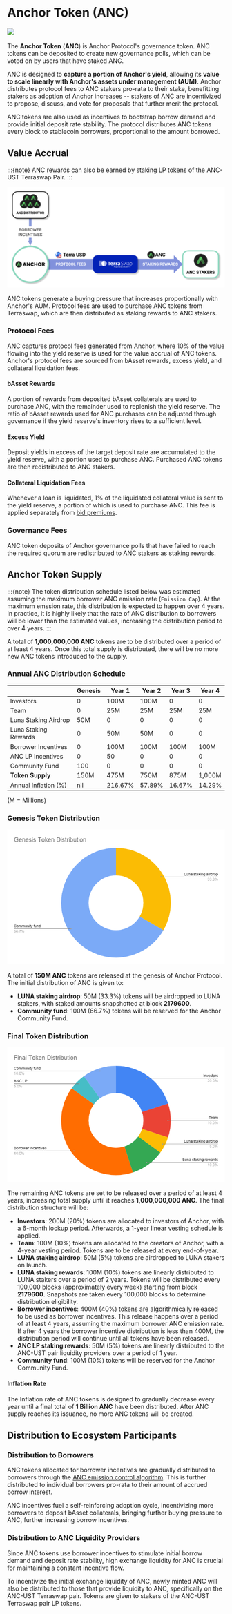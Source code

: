 # Anchor Token (ANC)



![](../assets/ANC\_300x300.png)



The **Anchor Token** (**ANC**) is Anchor Protocol's governance token. ANC tokens can be deposited to create new governance polls, which can be voted on by users that have staked ANC.

ANC is designed to **capture a portion of Anchor's yield**, allowing its **value to scale linearly with Anchor's assets under management (AUM)**. Anchor distributes protocol fees to ANC stakers pro-rata to their stake, benefitting stakers as adoption of Anchor increases -- stakers of ANC are incentivized to propose, discuss, and vote for proposals that further merit the protocol.

ANC tokens are also used as incentives to bootstrap borrow demand and provide initial deposit rate stability. The protocol distributes ANC tokens every block to stablecoin borrowers, proportional to the amount borrowed.

## Value Accrual

:::{note}
ANC rewards can also be earned by staking LP tokens of the ANC-UST Terraswap Pair.
:::

![ANC Value Flow](../assets/anc-value-flow.png)

ANC tokens generate a buying pressure that increases proportionally with Anchor's AUM. Protocol fees are used to purchase ANC tokens from Terraswap, which are then distributed as staking rewards to ANC stakers.

### Protocol Fees

ANC captures protocol fees generated from Anchor, where 10% of the value flowing into the yield reserve is used for the value accrual of ANC tokens. Anchor's protocol fees are sourced from bAsset rewards, excess yield, and collateral liquidation fees.

#### bAsset Rewards

A portion of rewards from deposited bAsset collaterals are used to purchase ANC, with the remainder used to replenish the yield reserve. The ratio of bAsset rewards used for ANC purchases can be adjusted through governance if the yield reserve's inventory rises to a sufficient level.

#### Excess Yield

Deposit yields in excess of the target deposit rate are accumulated to the yield reserve, with a portion used to purchase ANC. Purchased ANC tokens are then redistributed to ANC stakers.

#### Collateral Liquidation Fees

Whenever a loan is liquidated, 1% of the liquidated collateral value is sent to the yield reserve, a portion of which is used to purchase ANC. This fee is applied separately from [bid premiums](./loan-liquidation.md#bid-execution).



### Governance Fees

ANC token deposits of Anchor governance polls that have failed to reach the required quorum are redistributed to ANC stakers as staking rewards.

## Anchor Token Supply

:::{note}
The token distribution schedule listed below was estimated assuming the maximum borrower ANC emission rate (`Emission Cap`). At the maximum emssion rate, this distribution is expected to happen over 4 years. In practice, it is highly likely that the rate of ANC distribution to borrowers will be lower than the estimated values, increasing the distribution period to over 4 years.&#x20;
:::

A total of **1,000,000,000 ANC** tokens are to be distributed over a period of at least 4 years. Once this total supply is distributed, there will be no more new ANC tokens introduced to the supply.

### Annual ANC Distribution Schedule

|                      | Genesis | Year 1  | Year 2 | Year 3 | Year 4 |
| -------------------- | ------- | ------- | ------ | ------ | ------ |
| Investors            | 0       | 100M    | 100M   | 0      | 0      |
| Team                 | 0       | 25M     | 25M    | 25M    | 25M    |
| Luna Staking Airdrop | 50M     | 0       | 0      | 0      | 0      |
| Luna Staking Rewards | 0       | 50M     | 50M    | 0      | 0      |
| Borrower Incentives  | 0       | 100M    | 100M   | 100M   | 100M   |
| ANC LP Incentives    | 0       | 50      | 0      | 0      | 0      |
| Community Fund       | 100     | 0       | 0      | 0      | 0      |
| **Token Supply**     | 150M    | 475M    | 750M   | 875M   | 1,000M |
| Annual Inflation (%) | nil     | 216.67% | 57.89% | 16.67% | 14.29% |

(M = Millions)

### Genesis Token Distribution

![](../assets/GenesisTokenDistribution.png)

A total of **150M ANC** tokens are released at the genesis of Anchor Protocol. The initial distribution of ANC is given to:

* **LUNA staking airdrop**: 50M (33.3%) tokens will be airdropped to LUNA stakers, with staked amounts snapshotted at block **2179600**.
* **Community fund**: 100M (66.7%) tokens will be reserved for the Anchor Community Fund.

### Final Token Distribution

![](../assets/FinalTokenDistribution(1).png)

The remaining ANC tokens are set to be released over a period of at least 4 years, increasing total supply until it reaches **1,000,000,000 ANC**. The final distribution structure will be:

* **Investors**: 200M (20%) tokens are allocated to investors of Anchor, with a 6-month lockup period. Afterwards, a 1-year linear vesting schedule is applied.
* **Team**: 100M (10%) tokens are allocated to the creators of Anchor, with a 4-year vesting period. Tokens are to be released at every end-of-year.
* **LUNA staking airdrop**: 50M (5%) tokens are airdropped to LUNA stakers on launch.
* **LUNA staking rewards**: 100M (10%) tokens are linearly distributed to LUNA stakers over a period of 2 years. Tokens will be distributed every 100,000 blocks (approximately every week) starting from block **2179600**. Snapshots are taken every 100,000 blocks to determine distribution eligibility.
* **Borrower incentives**: 400M (40%) tokens are algorithmically released to be used as borrower incentives. This release happens over a period of at least 4 years, assuming the maximum borrower ANC emission rate. If after 4 years the borrower incentive distribution is less than 400M, the distribution period will continue until all tokens have been released.&#x20;
* **ANC LP staking rewards**: 50M (5%) tokens are linearly distributed to the ANC-UST pair liquidity providers over a period of 1 year.
* **Community fund**: 100M (10%) tokens will be reserved for the Anchor Community Fund.

#### Inflation Rate

The Inflation rate of ANC tokens is designed to gradually decrease every year until a final total of **1 Billion ANC** have been distributed. After ANC supply reaches its issuance, no more ANC tokens will be created.&#x20;

## Distribution to Ecosystem Participants

### Distribution to Borrowers

ANC tokens allocated for borrower incentives are gradually distributed to borrowers through the [ANC emission control algorithm](./money-market/deposit-rate-subsidization.md#anc-emission-feedback-control). This is further distributed to individual borrowers pro-rata to their amount of accrued borrow interest.&#x20;

ANC incentives fuel a self-reinforcing adoption cycle, incentivizing more borrowers to deposit bAsset collaterals, bringing further buying pressure to ANC, further increasing borrow incentives.

### Distribution to ANC Liquidity Providers

Since ANC tokens use borrower incentives to stimulate initial borrow demand and deposit rate stability, high exchange liquidity for ANC is crucial for maintaining a constant incentive flow.

To incentivize the initial exchange liquidity of ANC, newly minted ANC will also be distributed to those that provide liquidity to ANC, specifically on the ANC-UST Terraswap pair. Tokens are given to stakers of the ANC-UST Terraswap pair LP tokens.

